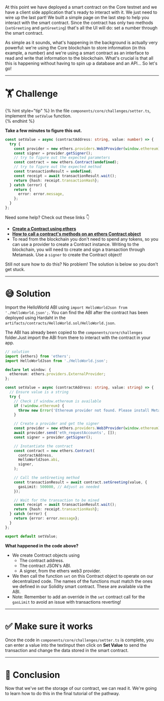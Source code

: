 At this point we have deployed a smart contract on the Core testnet and we have a client side application that's ready to interact with it. We just need to wire up the last part! We built a simple page on the last step to help you interact with the smart contract. Since the contract has only two methods (`setGreeting` and `getGreeting`) that's all the UI will do: set a number through the smart contract.

As simple as it sounds, what's happening in the background is actually very powerful: we're using the Core blockchain to store information (in this example, a number) and we're using a smart contract as an interface to read and write that information to the blockchain. What's crucial is that all this is happening without having to spin up a database and an API... So let's go!

---

# 🏋️ Challenge

{% hint style="tip" %}
In the file `components/core/challenges/setter.ts`, implement the `setValue` function.  
{% endhint %}

**Take a few minutes to figure this out.**

```typescript
const setValue = async (contractAddress: string, value: number) => {
  try {
    const provider = new ethers.providers.Web3Provider(window.ethereum);
    const signer = provider.getSigner();
    // try to figure out the expected parameters
    const contract = new ethers.Contract(undefined);
    // try to figure out the expected method
    const transactionResult = undefined;
    const receipt = await transactionResult.wait();
    return {hash: receipt.transactionHash};
  } catch (error) {
    return {
      error: error.message,
    };
  }
};
```

Need some help? Check out these links 👇

- [**Create a Contract using ethers**](https://docs.ethers.io/v5/api/contract/contract/#Contract--creating)
- [**How to call a contract's methods on an ethers Contract object**](https://docs.ethers.io/v5/api/contract/contract/#Contract-functionsCall)
- To read from the blockchain you don't need to spend any tokens, so you can use a provider to create a Contract instance. Writing to the blockchain, you will need to create and sign a transaction through Metamask. Use a `signer` to create the Contract object!

Still not sure how to do this? No problem! The solution is below so you don't get stuck.

---

# 😅 Solution

Import the HelloWorld ABI using `import HelloWorldJson from './HelloWorld.json';`. You can find the ABI after the contract has been deployed using Hardaht in the `artifacts/contracts/HelloWorld.sol/HelloWorld.json`.

The ABI has already been copied to the `components/core/challenges` folder.Just import the ABI from there to interact with the contract in your app.

```typescript
// solution
import {ethers} from 'ethers';
import HelloWorldJson from './HelloWorld.json';

declare let window: {
  ethereum: ethers.providers.ExternalProvider;
};

const setValue = async (contractAddress: string, value: string) => {
  // Ensure value is a string
  try {
    // Check if window.ethereum is available
    if (!window.ethereum) {
      throw new Error('Ethereum provider not found. Please install MetaMask.');
    }

    // Create a provider and get the signer
    const provider = new ethers.providers.Web3Provider(window.ethereum);
    await provider.send('eth_requestAccounts', []);
    const signer = provider.getSigner();

    // Instantiate the contract
    const contract = new ethers.Contract(
      contractAddress,
      HelloWorldJson.abi,
      signer,
    );

    // Call the setGreeting method
    const transactionResult = await contract.setGreeting(value, {
      gasLimit: 500000, // Adjust as needed
    });

    // Wait for the transaction to be mined
    const receipt = await transactionResult.wait();
    return {hash: receipt.transactionHash};
  } catch (error) {
    return {error: error.message};
  }
};

export default setValue;
```

**What happened in the code above?**

- We create Contract objects using
  - The contract address.
  - The contract JSON's ABI.
  - A signer, from the ethers web3 provider.
- We then call the function `set` on this Contract object to operate on our decentralized code. The names of the functions must match the ones we defined in our Solidity smart contract. These are available via the ABI.
- Note: Remember to add an override in the `set` contract call for the `gasLimit` to avoid an issue with transactions reverting!

---

# ✅ Make sure it works

Once the code in `components/core/challenges/setter.ts` is complete, you can enter a value into the textinput then click on **Set Value** to send the transaction and change the data stored in the smart contract.

---

# 🏁 Conclusion

Now that we've set the storage of our contract, we can read it. We're going to learn how to do this in the final tutorial of the pathway.
